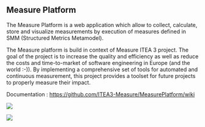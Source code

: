 ## Measure Platform

The Measure Platform is a web application which allow to collect, calculate, store and visualize measurements by execution of measures defined in SMM (Structured Metrics Metamodel).

The Measure platform is build in context of Measure ITEA 3 project. The goal of the project is to increase the quality and efficiency as well as reduce the costs and time-to-market of software engineering in Europe (and the world :-)). By implementing a comprehensive set of tools for automated and continuous measurement, this project provides a toolset for future projects to properly measure their impact.

Documentation : https://github.com/ITEA3-Measure/MeasurePlatform/wiki

![](http://img11.hostingpics.net/pics/885399measure1.png)

![](http://img11.hostingpics.net/pics/963635measure2.png)
